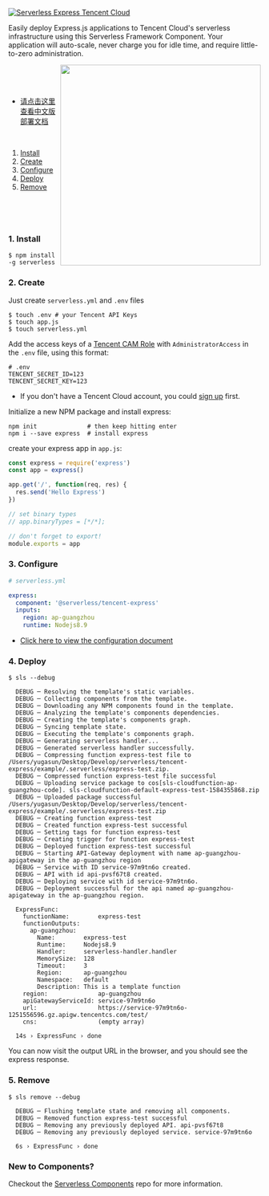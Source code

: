 [![Serverless Express Tencent Cloud](https://img.serverlesscloud.cn/2020210/1581352135771-express.png)](http://serverless.com)

Easily deploy Express.js applications to Tencent Cloud's serverless infrastructure using this Serverless Framework Component. Your application will auto-scale, never charge you for idle time, and require little-to-zero administration.

&nbsp;
<img align="right" width="400" src="https://s3.amazonaws.com/assets.general.serverless.com/component_express_tencent/express_demo_logo_light.gif" />

&nbsp;

- [请点击这里查看中文版部署文档](./README.md)

&nbsp;

1. [Install](#1-install)
2. [Create](#2-create)
3. [Configure](#3-configure)
4. [Deploy](#4-deploy)
5. [Remove](#5-remove)

&nbsp;

&nbsp;

### 1. Install

```console
$ npm install -g serverless
```

### 2. Create

Just create `serverless.yml` and `.env` files

```console
$ touch .env # your Tencent API Keys
$ touch app.js
$ touch serverless.yml
```

Add the access keys of a [Tencent CAM Role](https://console.cloud.tencent.com/cam/capi) with `AdministratorAccess` in the `.env` file, using this format:

```
# .env
TENCENT_SECRET_ID=123
TENCENT_SECRET_KEY=123
```

- If you don't have a Tencent Cloud account, you could [sign up](https://intl.cloud.tencent.com/register) first.

Initialize a new NPM package and install express:

```
npm init              # then keep hitting enter
npm i --save express  # install express
```

create your express app in `app.js`:

```js
const express = require('express')
const app = express()

app.get('/', function(req, res) {
  res.send('Hello Express')
})

// set binary types
// app.binaryTypes = [*/*];

// don't forget to export!
module.exports = app
```

### 3. Configure

```yml
# serverless.yml

express:
  component: '@serverless/tencent-express'
  inputs:
    region: ap-guangzhou
    runtime: Nodejs8.9
```

- [Click here to view the configuration document](https://github.com/serverless-tencent/tencent-express/blob/master/docs/configure.md)

### 4. Deploy

```
$ sls --debug

  DEBUG ─ Resolving the template's static variables.
  DEBUG ─ Collecting components from the template.
  DEBUG ─ Downloading any NPM components found in the template.
  DEBUG ─ Analyzing the template's components dependencies.
  DEBUG ─ Creating the template's components graph.
  DEBUG ─ Syncing template state.
  DEBUG ─ Executing the template's components graph.
  DEBUG ─ Generating serverless handler...
  DEBUG ─ Generated serverless handler successfully.
  DEBUG ─ Compressing function express-test file to /Users/yugasun/Desktop/Develop/serverless/tencent-express/example/.serverless/express-test.zip.
  DEBUG ─ Compressed function express-test file successful
  DEBUG ─ Uploading service package to cos[sls-cloudfunction-ap-guangzhou-code]. sls-cloudfunction-default-express-test-1584355868.zip
  DEBUG ─ Uploaded package successful /Users/yugasun/Desktop/Develop/serverless/tencent-express/example/.serverless/express-test.zip
  DEBUG ─ Creating function express-test
  DEBUG ─ Created function express-test successful
  DEBUG ─ Setting tags for function express-test
  DEBUG ─ Creating trigger for function express-test
  DEBUG ─ Deployed function express-test successful
  DEBUG ─ Starting API-Gateway deployment with name ap-guangzhou-apigateway in the ap-guangzhou region
  DEBUG ─ Service with ID service-97m9tn6o created.
  DEBUG ─ API with id api-pvsf67t8 created.
  DEBUG ─ Deploying service with id service-97m9tn6o.
  DEBUG ─ Deployment successful for the api named ap-guangzhou-apigateway in the ap-guangzhou region.

  ExpressFunc:
    functionName:        express-test
    functionOutputs:
      ap-guangzhou:
        Name:        express-test
        Runtime:     Nodejs8.9
        Handler:     serverless-handler.handler
        MemorySize:  128
        Timeout:     3
        Region:      ap-guangzhou
        Namespace:   default
        Description: This is a template function
    region:              ap-guangzhou
    apiGatewayServiceId: service-97m9tn6o
    url:                 https://service-97m9tn6o-1251556596.gz.apigw.tencentcs.com/test/
    cns:                 (empty array)

  14s › ExpressFunc › done
```

You can now visit the output URL in the browser, and you should see the express response.

### 5. Remove

```
$ sls remove --debug

  DEBUG ─ Flushing template state and removing all components.
  DEBUG ─ Removed function express-test successful
  DEBUG ─ Removing any previously deployed API. api-pvsf67t8
  DEBUG ─ Removing any previously deployed service. service-97m9tn6o

  6s › ExpressFunc › done
```

### New to Components?

Checkout the [Serverless Components](https://github.com/serverless/components) repo for more information.
